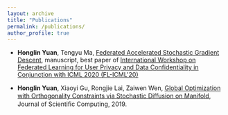 ```yaml
---
layout: archive
title: "Publications"
permalink: /publications/
author_profile: true
---
```


- **Honglin Yuan**, Tengyu Ma, [
Federated Accelerated Stochastic Gradient Descent](https://arxiv.org/abs/2006.08950), manuscript, best paper of [International Workshop on Federated Learning for User Privacy and Data Confidentiality in Conjunction with ICML 2020 (FL-ICML'20)](http://federated-learning.org/fl-icml-2020/)

- **Honglin Yuan**, Xiaoyi Gu, Rongjie Lai, Zaiwen Wen, [Global Optimization with Orthogonality Constraints via Stochastic Diﬀusion on Manifold](https://link.springer.com/article/10.1007/s10915-019-00971-w), Journal of Scientiﬁc Computing, 2019.

